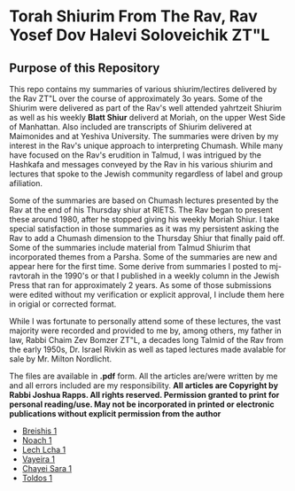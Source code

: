 # Torah Shiurim From The Rav, Rav Yosef Dov Halevi Soloveichik ZT"L

## Purpose of this Repository
This repo contains my summaries of various shiurim/lectires delivered by the Rav ZT"L over the course of approximately 3o years. Some of the Shiurim were delivered as part of the Rav's well attended yahrtzeit Shiurim as well as his weekly **Blatt Shiur** deliverd at Moriah, on the upper West Side of Manhattan. Also included are transcripts of Shiurim delivered at Maimonides and at Yeshiva University. The summaries were driven by my interest in the Rav's unique approach to interpreting Chumash. While many have focused on the Rav's erudition in Talmud, I was intrigued by the Hashkafa and messages conveyed  by the Rav in his various shiurim and lectures that spoke to the Jewish community regardless of label and group afiliation. 

Some of the summaries are based on Chumash lectures presented by the Rav at the end of his Thursday shiur at RIETS. The Rav began to present these around 1980, after he stopped giving his weekly Moriah Shiur. I take special satisfaction in those summaries as it was my persistent asking the Rav to add a Chumash dimension to the Thursday Shiur that finally paid off. Some of the summaries include material from Talmud Shiurim that incorporated themes from a Parsha. Some of the summaries are new and appear here for the first time. Some derive from summaries I posted to mj-ravtorah in the 1990's or that I published in a weekly column in the Jewish Press that ran for approximately 2 years. As some of those submissions were edited without my verification or explicit approval, I include them here in origial or corrected format.

While I was fortunate to personally attend some of these lectures, the vast majority were recorded and provided to me by, among others, my father in law, Rabbi Chaim Zev Bomzer ZT"L, a decades long Talmid of the Rav from the early 1950s, Dr. Israel Rivkin as well as taped lectures made avalable for sale by Mr. Milton Nordlicht.

The files are available in **.pdf** form. All the articles are/were written by me and all errors included are my responsibility. **All articles are Copyright by Rabbi Joshua Rapps. All rights reserved. Permission granted to print for personal reading/use. May not be incorporated in printed or electronic publications without explicit permission from the author**

* [Breishis 1](./Breishis-2016.pdf)
* [Noach 1](./Noach-2014.pdf)
* [Lech Lcha 1](./LechLcha-1-RCA.pdf)
* [Vayeira 1](./Vayeira-1.pdf)
* [Chayei Sara 1](./ChayeiSarah-1.pdf)
* [Toldos 1](./Toldos-1.pdf)
